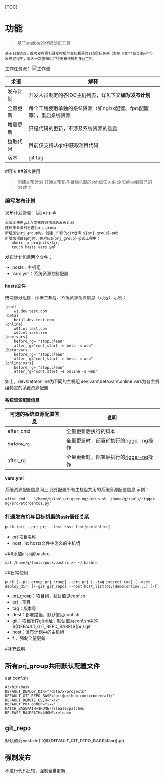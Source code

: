 [TOC]
# 功能
> 基于ansible的代码发布工具

```
基于ssh协议，首次发布需打通发布机与目标机器的ssh信任关系（参见下文**首次使用**）
发布过程中，输入一次密码后并行发布代码到多台主机
```

工作任务流：
![工作流](http://p9.qhimg.com/t01fb727c885f0de836.png)

术语|解释
---|---
发布计划|开发人员制定的各IDC主机列表，详见下文**编写发布计划**
全量更新|每个工程使用单独的系统资源（如nginx配置、fpm配置等），重启系统资源
增量更新|只是代码的更新，不涉及系统资源的重启
拉取代码|目前仅支持从git中获取项目代码
版本|git tag

#用法
##首次使用

> 创建发布计划
> 打通发布机与目标机器的ssh信任关系
> 添加alias到自己的bashrc

### 编写发布计划
发布计划管理：
![prj-pub](http://p0.qhimg.com/t010e57d68f1bc4a8b2.png)

```
本版本使用git仓库管理各项目的发布计划
建议按业务线创建$prj_group
新增加$prj_group时，创建一个新的git仓库:${prj_group}-pub
新增加项目$prj时，在对应${prj_group}-pub工程中：
   mkdir -p projects/$prj
   touch hosts vars.yml
```

发布计划包括两个文件：

* hosts：主机组
* vars.yml：系统资源控制配置

#### hosts文件
由两部分组成：部署主机组、系统资源配置信息（可选）
示例：

```
[dev]
    w1.dev.test.com
[beta]
    beta1.dev.test.com
[online]
    w01.ol.test.com
    w02.ol.test.com
[dev:vars]
    before_rg= "stop,clean"
    after_rg="conf,start -e beta -s web"
[beta:vars]
    before_rg= "stop,clean"
    after_rg="conf,start -e beta -s web"
[online:vars]
    before_rg= "stop,clean"
    after_rg="conf,start -e online -s web"
```
如上，dev\beta\online为不同的主机组
dev:vars\beta:vars\online:vars为各主机组特定的系统资源配置
#### 系统资源配置信息
可选的系统资源配置信息|说明
---|---
after_cmd|全量更新后执行的脚本
before_rg|全量更新时，部署前执行的[rigger-ng](https://github.com/xcodecraft/rigger-ng)操作
after_rg|全量更新时，部署后执行的[rigger-ng](https://github.com/xcodecraft/rigger-ng)操作
#### vars.yml
系统资源配置信息同上
此处配置所有主机组共用的系统资源配置信息
示例：
```
after_cmd :  '/home/q/tools/rigger-ng/setup.sh  /home/q/tools/rigger-ng/src/etc/centos.py'
```
### 打通发布机与目标机器的ssh信任关系

```
puck-init --prj prj --host host_list(dev|online)
```
* prj 项目名称
* host_list hosts文件中定义的主机组

###添加alias到bashrc
```shell
cat /home/q/tools/puck/bashrc >> ~/.bashrc
```

##日常使用
```
puck [--prj_group prj_group] --prj prj [--tag project_tag] [--dest deploy_dir] [--git git_repo] --host host_list(dev|demo|online...) [-f]
```
* prj_group：项目组，默认值见conf.sh
* prj：项目
* tag：版本号
* dest：部署路径，默认值见conf.sh
* git：项目所在git地址，默认值为conf.sh中的${DEFAULT_GIT_REPO_BASE}\${prj}.git
* host：发布计划中的主机组
* f： 强制全量更新

#补充说明
## 所有prj_group共用默认配置文件
cat conf.sh

```
#!/bin/bash
DEFAULT_DEPLOY_DIR="/data/x/projects"
DEFAULT_GIT_REPO_BASE="git@github.com:xcodecraft/"
DEFAULT_REMOTE_USER="xxx"
DEFAULT_PRJ_GROUP="xxx"
PATCH_BASEPATH=$HOME/release/patches
RELEASE_BASEPATH=$HOME/release
```

## git_repo
默认值为conf.sh中的${DEFAULT_GIT_REPO_BASE}\${prj}.git

## 强制发布
不进行代码比较，强制全量更新



